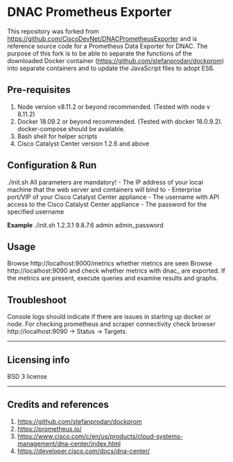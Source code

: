 # DNAC Prometheus Exporter

This repository was forked from https://github.com/CiscoDevNet/DNACPrometheusExporter and is reference source code for a Prometheus Data Exporter for DNAC. The purpose of this fork is to be able to separate the functions of the downloaded Docker container (https://github.com/stefanprodan/dockprom) into separate containers and to update the JavaScript files to adopt ES6.

## Pre-requisites
1. Node version v8.11.2 or beyond recommended.  (Tested with node v 8.11.2)
2. Docker 18.09.2 or beyond recommended. (Tested with docker 18.0.9.2).  docker-compose should be available.
3. Bash shell for helper scripts
4. Cisco Catalyst Center version 1.2.6 and above

## Configuration & Run
./init.sh <Local Machine IP Address> <DNAC IP Address> <DNAC admin user> <DNAC admin password>
All parameters are mandatory!
<Local Machine IP Address> - The IP address of your local machine that the web server and containers will bind to
<DNAC IP Address> - Enterprise port/VIP of your Cisco Catalyst Center appliance
<DNAC admin user> - The username with API access to the Cisco Catalyst Center appliance
<DNAC admin password> - The password for the specified username

**Example**
./init.sh 1.2.3.1 9.8.7.6 admin admin_password

## Usage
Browse http://localhost:9000/metrics whether metrics are seen
Browse http://localhost:9090 and check whether metrics with dnac_ are exported.
If the metrics are present, execute queries and examine results and graphs.  

## Troubleshoot
Console logs should indicate if there are issues in starting up docker or node.
For checking prometheus and scraper connectivity check browser http://localhost:9090 -> Status -> Targets.

----

## Licensing info
BSD 3 license

----

## Credits and references

1. https://github.com/stefanprodan/dockprom
2. https://prometheus.io/
3. https://www.cisco.com/c/en/us/products/cloud-systems-management/dna-center/index.html
4. https://developer.cisco.com/docs/dna-center/